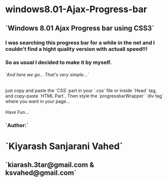 windows8.01-Ajax-Progress-bar
=============================

<h2> `Windows 8.01 Ajax Progress bar using CSS3` </h2>

<p><h3> I was searching this progress bar for a while in the net and I couldn't find a hight quality version with actuall speed!!! </h3></p>

<h3> So as usual I decided to make it by myself. </h3>

<h6> `And here we go... That's very simple...`</h6>
just copy and paste the `CSS` part in your `.css` file or inside `Head` tag, and copy-paste `HTML Part`, Then style the `progressbarWrapper` `div tag` where you want in your page...
<br><br>
Have Fun...
<h3> `Author:` </h3>
<h1> `Kiyarash Sanjarani Vahed` </h1>
<h2> `kiarash.3tar@gmail.com & ksvahed@gmail.com` </h2>
